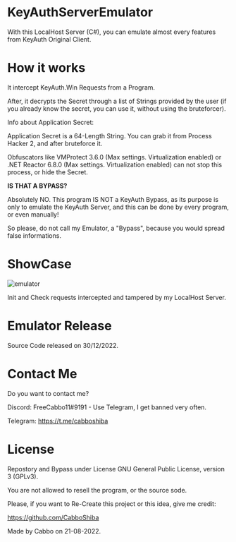 # KeyAuthServerEmulator

With this LocalHost Server (C#), you can emulate almost every features from KeyAuth Original Client. 

# How it works

It intercept KeyAuth.Win Requests from a Program.

After, it decrypts the Secret through a list of Strings provided by the user (if you already know the secret, you can use it, without using the bruteforcer).

Info about Application Secret: 

Application Secret is a 64-Length String. You can grab it from Process Hacker 2, and after bruteforce it. 

Obfuscators like VMProtect 3.6.0 (Max settings. Virtualization enabled) or .NET Reactor 6.8.0 (Max settings. Virtualization enabled) can not stop this process, or hide the Secret.

**IS THAT A BYPASS?**

Absolutely NO. This program IS NOT a KeyAuth Bypass, as its purpose is only to emulate the KeyAuth Server, and this can be done by every program, or even manually!

So please, do not call my Emulator, a "Bypass", because you would spread false informations.

# ShowCase

![emulator](https://user-images.githubusercontent.com/92642446/210102458-27a0d288-02a8-4275-8d64-2c987c2a5175.png)

Init and Check requests intercepted and tampered by my LocalHost Server.

# Emulator Release

Source Code released on 30/12/2022.

# Contact Me

Do you want to contact me? 

Discord: FreeCabbo11#9191 - Use Telegram, I get banned very often.

Telegram: https://t.me/cabboshiba

# License 

Repostory and Bypass under License GNU General Public License, version 3 (GPLv3).

You are not allowed to resell the program, or the source sode.

Please, if you want to Re-Create this project or this idea, give me credit:
 
https://github.com/CabboShiba

Made by Cabbo on 21-08-2022.


